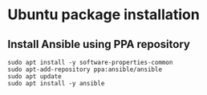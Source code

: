 # Ubuntu package installation

## Install Ansible using PPA repository

```
sudo apt install -y software-properties-common
sudo apt-add-repository ppa:ansible/ansible
sudo apt update
sudo apt install -y ansible
```
